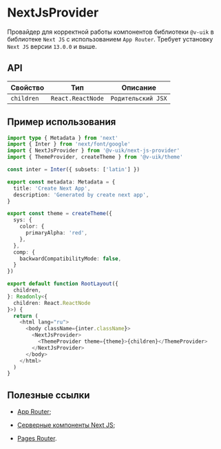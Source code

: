 # NextJsProvider

Провайдер для корректной работы компонентов библиотеки `@v-uik` в библиотеке `Next JS` с использованием `App Router`.
Требует установку `Next JS` версии `13.0.0` и выше.

## API

| Свойство  | Тип                           | Описание                    |
| --------- | ----------------------------- | --------------------------- |
| `children` | `React.ReactNode`            | `Родительский JSX`          |

## Пример использования

```ts
import type { Metadata } from 'next'
import { Inter } from 'next/font/google'
import { NextJsProvider } from '@v-uik/next-js-provider'
import { ThemeProvider, createTheme } from '@v-uik/theme'

const inter = Inter({ subsets: ['latin'] })

export const metadata: Metadata = {
  title: 'Create Next App',
  description: 'Generated by create next app',
}

export const theme = createTheme({
  sys: {
    color: {
      primaryAlpha: 'red',
    },
  },
  comp: {
    backwardCompatibilityMode: false,
  }
})

export default function RootLayout({
  children,
}: Readonly<{
  children: React.ReactNode
}>) {
  return (
    <html lang="ru">
      <body className={inter.className}>
        <NextJsProvider>
          <ThemeProvider theme={theme}>{children}</ThemeProvider>
        </NextJsProvider>
      </body>
    </html>
  )
}

```

## Полезные ссылки

- [App Router](https://nextjs.org/docs/app/building-your-application/routing#the-app-router);

- [Серверные компоненты Next JS](https://nextjs.org/docs/app/building-your-application/rendering/server-components);

- [Pages Router](https://nextjs.org/docs/pages).

